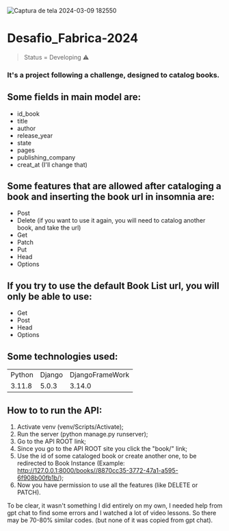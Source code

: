 ![Captura de tela 2024-03-09 182550](https://github.com/DaviPnts/Desafio_Fabrica-2024/assets/162179470/eaacad12-9ce4-4d1d-b031-8769e4bb113f)
<h1>Desafio_Fabrica-2024</h1>

> Status = Developing ⚠️

### It's a project following a challenge, designed to catalog books.
## Some fields in main model are:

+ id_book
+ title
+ author
+ release_year
+ state
+ pages
+ publishing_company
+ creat_at (I'll change that)



## Some features that are allowed after cataloging a book and inserting the book url in insomnia are:

+ Post
+ Delete (if you want to use it again, you will need to catalog another book, and take the url)
+ Get
+ Patch
+ Put
+ Head
+ Options

## If you try to use the default Book List url, you will only be able to use:

+ Get
+ Post
+ Head
+ Options

## Some technologies used:

<table>
  <tr> 
   <td>Python</td>
   <td>Django</td>
   <td>DjangoFrameWork</td>
  </tr>
 <tr>
<td>3.11.8</td>
<td>5.0.3</td>
<td>3.14.0</td>
 </tr>
</table>

## How to to run the API: 

1) Activate venv (venv/Scripts/Activate);
2) Run the server (python manage.py runserver);
3) Go to the API ROOT link;
4) Since you go to the API ROOT site you click the "book/" link;
5) Use the id of some cataloged book or create another one, to be redirected to Book Instance (Example: http://127.0.0.1:8000/books//8870cc35-3772-47a1-a595-6f908b00fb1b/);
6) Now you have permission to use all the features (like DELETE or PATCH).

To be clear, it wasn't something I did entirely on my own, I needed help from gpt chat to find some errors and I watched a lot of video lessons. So there may be 70-80% similar codes. (but none of it was copied from gpt chat). 




